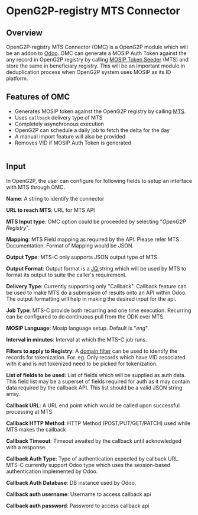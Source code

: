 # OpenG2P-registry MTS Connector

## Overview

OpenG2P-registry MTS Connector (OMC) is a OpenG2P module which will be an addon to [Odoo](https://www.odoo.com/). OMC can generate a MOSIP Auth Token against the any record in OpenG2P registry by calling [MOSIP Token Seeder](./) (MTS) and store the same in beneficiary registry. This will be an important module in deduplication process when OpenG2P system uses MOSIP as its ID platform.

## Features of OMC

* Generates MOSIP token against the OpenG2P registry by calling [MTS](./).
* Uses `callback` delivery type of MTS
* Completely asynchronous execution
* OpenG2P can schedule a daily job to fetch the delta for the day
* A manual import feature will also be provided
* Removes VID if MOSIP Auth Token is generated

<figure><img src="../../.gitbook/assets/openg2p-registry-mts-connector.png" alt=""><figcaption></figcaption></figure>

## Input

In OpenG2P, the user can configure for following fields to setup an interface with MTS through OMC.

**Name**: A string to identify the connector

**URL to reach MTS**: URL for MTS API

**MTS Input type**: OMC option could be proceeded by selecting "_OpenG2P Registry_".

**Mapping**: MTS Field mapping as required by the API. Please refer MTS Documentation. Format of Mapping would be JSON.

**Output Type**: MTS-C only supports JSON output type of MTS.

**Output Format**: Output format is a [JQ ](https://stedolan.github.io/jq/)string which will be used by MTS to format its output to suite the caller's requirement.

**Delivery Type**: Currently supporting only "Callback". Callback feature can be used to make MTS do a submission of results onto an API within Odoo. The output formatting will help in making the desired input for the api.

**Job Type**: MTS-C provide both recurring and one time execution. Recurring can be configured to do continuous pull from the ODK over MTS.

**MOSIP Language**: Mosip language setup. Default is "_eng_".

**Interval in minutes**: Interval at which the MTS-C job runs.

**Filters to apply to Registry**: A [domain filter](https://odootricks.tips/about/building-blocks/domain-in-odoo/) can be used to identify the records for tokenization. For. eg. Only records which have VID associated with it and is not tokenized need to be picked for tokenization.

**List of fields to be used**: List of fields which will be supplied as auth data. This field list may be a superset of fields required for auth as it may contain data required by the callback API. This list should be a valid JSON string array.

**Callback URL**: A URL end point which would be called upon successful processing at MTS

**Callback HTTP Method**: HTTP Method (POST/PUT/GET/PATCH) used while MTS makes the callback

**Callback Timeout**: Timeout awaited by the callback until acknowledged with a response.

**Callback Auth Type**: Type of authentication expected by callback URL. MTS-C currently support Odoo type which uses the session-based authentication implemented by Odoo.

**Callback Auth Database**: DB instance used by Odoo.

**Callback auth username**: Username to access callback api

**Callback auth password**: Password to access callback api
